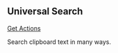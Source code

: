 ## Universal Search

<a onclick='event.preventDefault();getActions("universal-search")' href=''>
  Get Actions
</a>

Search clipboard text in many ways.